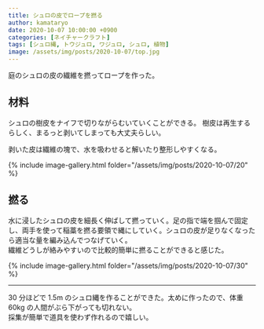```yaml
---
title: シュロの皮でロープを撚る
author: kamataryo
date: 2020-10-07 10:00:00 +0900
categories: [ネイチャークラフト]
tags: [シュロ縄, トウジュロ, ワジュロ, シュロ, 植物]
image: /assets/img/posts/2020-10-07/top.jpg
---
```


庭のシュロの皮の繊維を撚ってロープを作った。

## 材料

シュロの樹皮をナイフで切りながらむいていくことができる。
樹皮は再生するらしく、まるっと剥いてしまっても大丈夫らしい。

剥いた皮は繊維の塊で、水を吸わせると解いたり整形しやすくなる。

{% include image-gallery.html folder="/assets/img/posts/2020-10-07/20" %}

## 撚る

水に浸したシュロの皮を細長く伸ばして撚っていく。足の指で端を掴んで固定し、両手を使って稲藁を撚る要領で縄にしていく。シュロの皮が足りなくなったら適当な量を編み込んでつなげていく。  
繊維どうしが絡みやすいので比較的簡単に撚ることができると感じた。

{% include image-gallery.html folder="/assets/img/posts/2020-10-07/30" %}

---

30 分ほどで 1.5m のシュロ縄を作ることができた。太めに作ったので、体重 60kg の人間がぶら下がっても切れない。  
採集が簡単で道具を使わず作れるので嬉しい。
